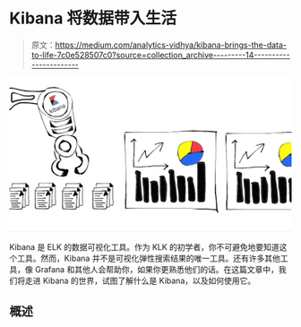 # Kibana 将数据带入生活

> 原文：<https://medium.com/analytics-vidhya/kibana-brings-the-data-to-life-7c0e528507c0?source=collection_archive---------14----------------------->

![](img/700a8a1b44473e48e23050cda3954ab8.png)

Kibana 是 ELK 的数据可视化工具。作为 KLK 的初学者，你不可避免地要知道这个工具。然而，Kibana 并不是可视化弹性搜索结果的唯一工具。还有许多其他工具，像 Grafana 和其他人会帮助你，如果你更熟悉他们的话。在这篇文章中，我们将走进 Kibana 的世界，试图了解什么是 Kibana，以及如何使用它。

## 概述